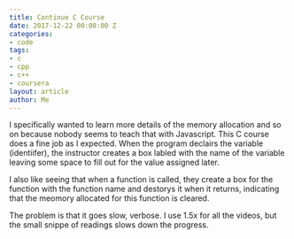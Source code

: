 ```yaml
---
title: Continue C Course
date: 2017-12-22 00:00:00 Z
categories:
- code
tags:
- c
- cpp
- c++
- coursera
layout: article
author: Me
---
```


I specifically wanted to learn more details of the memory allocation and so on because nobody seems to teach that with Javascript. This C course does a fine job as I expected. When the program declairs the variable (identiifer), the instructor creates a box labled with the name of the variable leaving some space to fill out for the value assigned later. 

I also like seeing that when a function is called, they create a box for the function with the function name and destorys it when it returns, indicating that the meomory allocated for this function is cleared. 

The problem is that it goes slow, verbose. I use 1.5x for all the videos, but the small snippe of readings slows down the progress. 